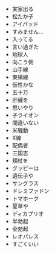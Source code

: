 * 実家出る
* 松たか子
* アイパッド
* すみません…
* 入ってる
* 言い過ぎた
* 地球人
* 向こう側
* 山手線
* 東横線
* 仮性かな
* 五十万
* 肝臓を
* 思いやり
* 子ライオン
* 間違いない
* 米騒動
* X線
* 配偶者
* 三国志
* 頬杖を
* グッピーは
* 遺伝子や
* サングラス
* ドレミファドン
* トマホーク
* 夏草や
* ディカプリオ
* 半勃起
* 全勃起
* レオパレス
* すごくいい

